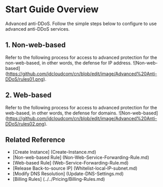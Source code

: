 # Start Guide Overview

Advanced anti-DDoS. Follow the simple steps below to configure to use advanced anti-DDoS services.

## 1. Non-web-based

Refer to the following process for access to advanced protection for the non-web-based, in other words, the defense for IP address.
![Non-web-based] (https://github.com/jdcloudcom/cn/blob/edit/image/Advanced%20Anti-DDoS/rules01.png).

## 2. Web-based

Refer to the following process for access to advanced protection for the web-based, in other words, the defense for domains.
![Non-web-based] (https://github.com/jdcloudcom/cn/blob/edit/image/Advanced%20Anti-DDoS/rules02.png).

## Related Reference
- [Create Instance] (Create-Instance.md)
- [Non-web-based Rule] (Non-Web-Service-Forwarding-Rule.md)
- [Web-based Rule] (Web-Service-Forwarding-Rule.md)
- [Release Back-to-source IP] (Whitelist-local-IP-subnet.md)
- [Modify DNS Resolution] (Update-DNS-Settings.md)
- [Billing Rules] (../../Pricing/Billing-Rules.md)

